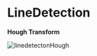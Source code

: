 # LineDetection



**Hough Transform**

![linedetectonHough](https://github.com/shpark98/LineDetection/assets/116723552/f261bc61-c7dc-4fda-80b9-ee7372137eff)









